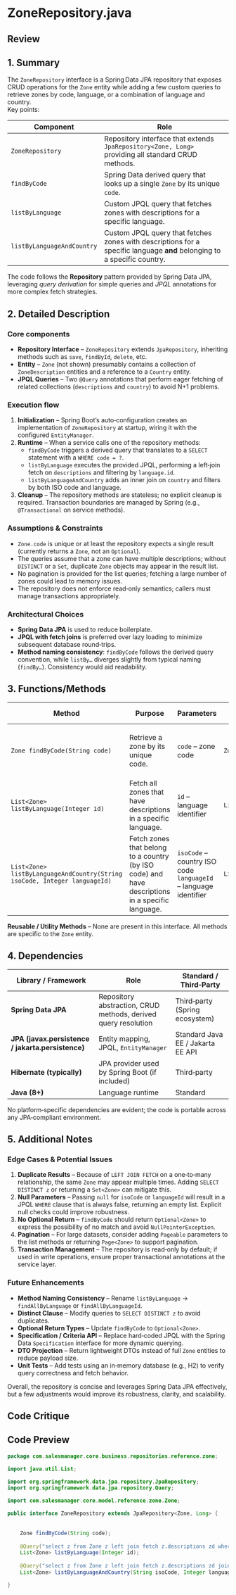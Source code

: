 # ZoneRepository.java

## Review

## 1. Summary
The `ZoneRepository` interface is a Spring Data JPA repository that exposes CRUD operations for the `Zone` entity while adding a few custom queries to retrieve zones by code, language, or a combination of language and country.  
Key points:

| Component | Role |
|-----------|------|
| `ZoneRepository` | Repository interface that extends `JpaRepository<Zone, Long>` providing all standard CRUD methods. |
| `findByCode` | Spring Data derived query that looks up a single `Zone` by its unique `code`. |
| `listByLanguage` | Custom JPQL query that fetches zones with descriptions for a specific language. |
| `listByLanguageAndCountry` | Custom JPQL query that fetches zones with descriptions for a specific language **and** belonging to a specific country. |

The code follows the **Repository** pattern provided by Spring Data JPA, leveraging *query derivation* for simple queries and *JPQL* annotations for more complex fetch strategies.

## 2. Detailed Description
### Core components
- **Repository Interface** – `ZoneRepository` extends `JpaRepository`, inheriting methods such as `save`, `findById`, `delete`, etc.
- **Entity** – `Zone` (not shown) presumably contains a collection of `ZoneDescription` entities and a reference to a `Country` entity.
- **JPQL Queries** – Two `@Query` annotations that perform eager fetching of related collections (`descriptions` and `country`) to avoid N+1 problems.

### Execution flow
1. **Initialization** – Spring Boot’s auto‑configuration creates an implementation of `ZoneRepository` at startup, wiring it with the configured `EntityManager`.
2. **Runtime** – When a service calls one of the repository methods:
   - `findByCode` triggers a derived query that translates to a `SELECT` statement with a `WHERE code = ?`.
   - `listByLanguage` executes the provided JPQL, performing a left‑join fetch on `descriptions` and filtering by `language.id`.
   - `listByLanguageAndCountry` adds an inner join on `country` and filters by both ISO code and language.
3. **Cleanup** – The repository methods are stateless; no explicit cleanup is required. Transaction boundaries are managed by Spring (e.g., `@Transactional` on service methods).

### Assumptions & Constraints
- `Zone.code` is unique or at least the repository expects a single result (currently returns a `Zone`, not an `Optional`).
- The queries assume that a zone can have multiple descriptions; without `DISTINCT` or a `Set`, duplicate `Zone` objects may appear in the result list.
- No pagination is provided for the list queries; fetching a large number of zones could lead to memory issues.
- The repository does not enforce read‑only semantics; callers must manage transactions appropriately.

### Architectural Choices
- **Spring Data JPA** is used to reduce boilerplate.  
- **JPQL with fetch joins** is preferred over lazy loading to minimize subsequent database round‑trips.  
- **Method naming consistency**: `findByCode` follows the derived query convention, while `listBy…` diverges slightly from typical naming (`findBy…`). Consistency would aid readability.

## 3. Functions/Methods

| Method | Purpose | Parameters | Return Type | Side‑Effects / Notes |
|--------|---------|------------|-------------|---------------------|
| `Zone findByCode(String code)` | Retrieve a zone by its unique code. | `code` – zone code | `Zone` | Throws `EntityNotFoundException` if no zone matches (unless null‑returning) – better to return `Optional<Zone>`. |
| `List<Zone> listByLanguage(Integer id)` | Fetch all zones that have descriptions in a specific language. | `id` – language identifier | `List<Zone>` | Executes JPQL with `LEFT JOIN FETCH` on `descriptions`. May return duplicate zones if multiple descriptions exist. |
| `List<Zone> listByLanguageAndCountry(String isoCode, Integer languageId)` | Fetch zones that belong to a country (by ISO code) and have descriptions in a specific language. | `isoCode` – country ISO code<br>`languageId` – language identifier | `List<Zone>` | Executes JPQL with `LEFT JOIN FETCH` on `descriptions` and `JOIN FETCH` on `country`. Duplicate handling same as above. |

**Reusable / Utility Methods** – None are present in this interface. All methods are specific to the `Zone` entity.

## 4. Dependencies

| Library / Framework | Role | Standard / Third‑Party |
|---------------------|------|------------------------|
| **Spring Data JPA** | Repository abstraction, CRUD methods, derived query resolution | Third‑party (Spring ecosystem) |
| **JPA (javax.persistence / jakarta.persistence)** | Entity mapping, JPQL, `EntityManager` | Standard Java EE / Jakarta EE API |
| **Hibernate (typically)** | JPA provider used by Spring Boot (if included) | Third‑party |
| **Java (8+)** | Language runtime | Standard |

No platform‑specific dependencies are evident; the code is portable across any JPA‑compliant environment.

## 5. Additional Notes

### Edge Cases & Potential Issues
1. **Duplicate Results** – Because of `LEFT JOIN FETCH` on a one‑to‑many relationship, the same `Zone` may appear multiple times. Adding `SELECT DISTINCT z` or returning a `Set<Zone>` can mitigate this.
2. **Null Parameters** – Passing `null` for `isoCode` or `languageId` will result in a JPQL `WHERE` clause that is always false, returning an empty list. Explicit null checks could improve robustness.
3. **No Optional Return** – `findByCode` should return `Optional<Zone>` to express the possibility of no match and avoid `NullPointerException`.
4. **Pagination** – For large datasets, consider adding `Pageable` parameters to the list methods or returning `Page<Zone>` to support pagination.
5. **Transaction Management** – The repository is read‑only by default; if used in write operations, ensure proper transactional annotations at the service layer.

### Future Enhancements
- **Method Naming Consistency** – Rename `listByLanguage` → `findAllByLanguage` or `findAllByLanguageId`.
- **Distinct Clause** – Modify queries to `SELECT DISTINCT z` to avoid duplicates.
- **Optional Return Types** – Update `findByCode` to `Optional<Zone>`.
- **Specification / Criteria API** – Replace hard‑coded JPQL with the Spring Data `Specification` interface for more dynamic querying.
- **DTO Projection** – Return lightweight DTOs instead of full `Zone` entities to reduce payload size.
- **Unit Tests** – Add tests using an in‑memory database (e.g., H2) to verify query correctness and fetch behavior.

Overall, the repository is concise and leverages Spring Data JPA effectively, but a few adjustments would improve its robustness, clarity, and scalability.

## Code Critique



## Code Preview

```java
package com.salesmanager.core.business.repositories.reference.zone;

import java.util.List;

import org.springframework.data.jpa.repository.JpaRepository;
import org.springframework.data.jpa.repository.Query;

import com.salesmanager.core.model.reference.zone.Zone;

public interface ZoneRepository extends JpaRepository<Zone, Long> {
	
	
	Zone findByCode(String code);
	
	@Query("select z from Zone z left join fetch z.descriptions zd where zd.language.id=?1")
	List<Zone> listByLanguage(Integer id);
	
	@Query("select z from Zone z left join fetch z.descriptions zd join fetch z.country zc where zc.isoCode=?1 and zd.language.id=?2")
	List<Zone> listByLanguageAndCountry(String isoCode, Integer languageId);

}



```
